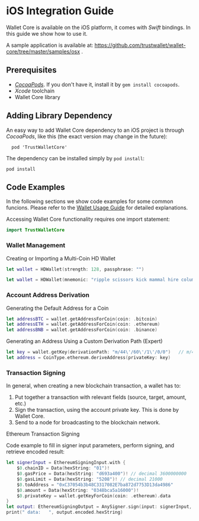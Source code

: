 # iOS Integration Guide

Wallet Core is available on the iOS platform, it comes with _Swift_ bindings. In
this guide we show how to use it.

A sample application is available at:
https://github.com/trustwallet/wallet-core/tree/master/samples/osx .

## Prerequisites

- [_CocoaPods_](https://cocoapods.org/). If you don't have it, install it by
  `gem install cocoapods`.
- _Xcode_ toolchain
- Wallet Core library

## Adding Library Dependency

An easy way to add Wallet Core dependency to an iOS project is through
_CocoaPods_, like this (the exact version may change in the future):

```
  pod 'TrustWalletCore'
```

The dependency can be installed simply by `pod install`:

```shell
pod install
```

## Code Examples

In the following sections we show code examples for some common funcions. Please
refer to the [Wallet Usage Guide](wallet-core-usage.md) for detailed
explanations.

Accessing Wallet Core functionality requires one import statement:

```swift
import TrustWalletCore
```

### Wallet Management

Creating or Importing a Multi-Coin HD Wallet

```swift
let wallet = HDWallet(strength: 128, passphrase: "")
```

```swift
let wallet = HDWallet(mnemonic: "ripple scissors kick mammal hire column oak again sun offer wealth tomorrow wagon turn fatal", passphrase: "")
```

### Account Address Derivation

Generating the Default Address for a Coin

```swift
let addressBTC = wallet.getAddressForCoin(coin: .bitcoin)
let addressETH = wallet.getAddressForCoin(coin: .ethereum)
let addressBNB = wallet.getAddressForCoin(coin: .binance)
```

Generating an Address Using a Custom Derivation Path (Expert)

```swift
let key = wallet.getKey(derivationPath: "m/44\'/60\'/1\'/0/0")   // m/44'/60'/1'/0/0
let address = CoinType.ethereum.deriveAddress(privateKey: key)
```

### Transaction Signing

In general, when creating a new blockchain transaction, a wallet has to:

1. Put together a transaction with relevant fields (source, target, amount,
   etc.)
2. Sign the transaction, using the account private key. This is done by Wallet
   Core.
3. Send to a node for broadcasting to the blockchain network.

Ethereum Transaction Signing

Code example to fill in signer input parameters, perform signing, and retrieve
encoded result:

```swift
let signerInput = EthereumSigningInput.with {
    $0.chainID = Data(hexString: "01")!
    $0.gasPrice = Data(hexString: "d693a400")! // decimal 3600000000
    $0.gasLimit = Data(hexString: "5208")! // decimal 21000
    $0.toAddress = "0xC37054b3b48C3317082E7ba872d7753D13da4986"
    $0.amount = Data(hexString: "0348bca5a16000")!
    $0.privateKey = wallet.getKeyForCoin(coin: .ethereum).data
}
let output: EthereumSigningOutput = AnySigner.sign(input: signerInput, coin: .ethereum)
print(" data:   ", output.encoded.hexString)
```
